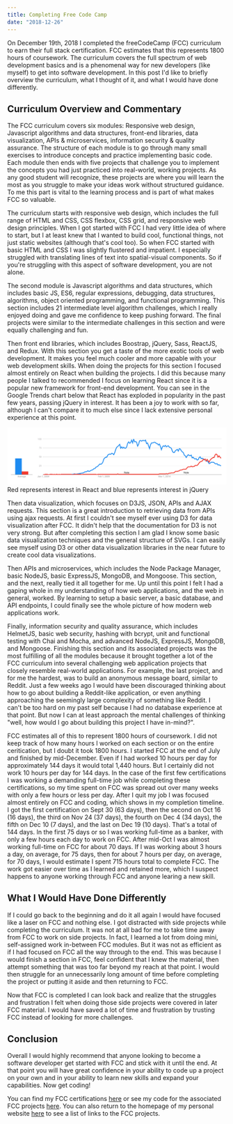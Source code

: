 ```yaml
---
title: Completing Free Code Camp
date: "2018-12-26"
---
```


On December 19th, 2018 I completed the freeCodeCamp (FCC) curriculum to earn their  full stack certification. FCC estimates that this represents 1800 hours of coursework. The curriculum covers the full spectrum of web development basics and is a phenomenal way for new developers (like myself) to get into software development. In this post I'd like to briefly overview the curriculum, what I thought of it, and what I would have done differently.

## Curriculum Overview and Commentary

The FCC curriculum covers six modules: Responsive web design, Javascript algorithms and data structures, front-end libraries, data visualization, APIs & microservices, information security & quality assurance. The structure of each module is to go through many small exercises to introduce concepts and practice implementing basic code. Each module then ends with five projects that challenge you to implement the concepts you had just practiced into real-world, working projects. As any good student will recognize, these projects are where you will learn the most as you struggle to make your ideas work without structured guidance. To me this part is vital to the learning process and is part of what makes FCC so valuable.

The curriculum starts with responsive web design, which includes the full range of HTML and CSS, CSS flexbox, CSS grid, and responsive web design principles. When I got started with FCC I had very little idea of where to start, but I at least knew that I wanted to build cool, functional things, not just static websites (although that's cool too). So when FCC started with basic HTML and CSS I was slightly flustered and impatient. I especially struggled with translating lines of text into spatial-visual components. So if you're struggling with this aspect of software development, you are not alone.

The second module is Javascript algorithms and data structures, which includes basic JS, ES6, regular expressions, debugging, data structures, algorithms, object oriented programming, and functional programming. This section includes 21 intermediate level algorithm challenges, which I really enjoyed doing and gave me confidence to keep pushing forward. The final projects were similar to the intermediate challenges in this section and were equally challenging and fun.

Then front end libraries, which includes Boostrap, jQuery, Sass, ReactJS, and Redux. With this section you get a taste of the more exotic tools of web development. It makes you feel much cooler and more capable with your web development skills. When doing the projects for this section I focused almost entirely on React when building the projects. I did this because many people I talked to recommended I focus on learning React since it is a popular new framework for front-end development. You can see in the Google Trends chart below that React has exploded in popularity in the past few years, passing jQuery in interest. It has been a joy to work with so far, although I can't compare it to much else since I lack extensive personal experience at this point.

![React versus jQuery](./react-vs-jquery.png)
Red represents interest in React and blue represents interest in jQuery

Then data visualization, which focuses on D3JS, JSON, APIs and AJAX requests. This section is a great introduction to retrieving data from APIs using ajax requests. At first I couldn't see myself ever using D3 for data visualization after FCC. It didn't help that the documentation for D3 is not very strong. But after completing this section I am glad I know some basic data visualization techniques and the general structure of SVGs. I can easily see myself using D3 or other data visualization libraries in the near future to create cool data visualizations.

Then APIs and microservices, which includes the Node Package Manager, basic NodeJS, basic ExpressJS, MongoDB, and Mongoose. This section, and the next, really tied it all together for me. Up until this point I felt I had a gaping whole in my understanding of how web applications, and the web in general, worked. By learning to setup a basic server, a basic database, and API endpoints, I could finally see the whole picture of how modern web applications work.

Finally, information security and quality assurance, which includes HelmetJS, basic web security, hashing with bcrypt, unit and functional testing with Chai and Mocha, and advanced NodeJS, ExpressJS, MongoDB, and Mongoose. Finishing this section and its associated projects was the most fulfilling of all the modules because it brought together a lot of the FCC curriculum into several challenging web application projects that closely resemble real-world applications. For example, the last project, and for me the hardest, was to build an anonymous message board, similar to Reddit. Just a few weeks ago I would have been discouraged thinking about how to go about building a Reddit-like application, or even anything approaching the seemingly large complexity of something like Reddit. I can't be too hard on my past self because I had no database experience at that point. But now I can at least approach the mental challenges of thinking "well, how would I go about building this project I have in-mind?".

FCC estimates all of this to represent 1800 hours of coursework. I did not keep track of how many hours I worked on each section or on the entire ceritication, but I doubt it took 1800 hours. I started FCC at the end of July and finished by mid-December. Even if I had worked 10 hours per day for approximately 144 days it would total 1,440 hours. But I certainly did not work 10 hours per day for 144 days. In the case of the first few certifications I was working a demanding full-time job while completing these certifications, so my time spent on FCC was spread out over many weeks with only a few hours or less per day. After I quit my job I was focused almost entirely on FCC and coding, which shows in my completion timeline. I got the first certification on Sept 30 (63 days), then the second on Oct 16 (16 days), the third on Nov 24 (37 days), the fourth on Dec 4 (34 days), the fifth on Dec 10 (7 days), and the last on Dec 19 (10 days). That's a total of 144 days. In the first 75 days or so I was working full-time as a banker, with only a few hours each day to work on FCC. After mid-Oct I was almost working full-time on FCC for about 70 days. If I was working about 3 hours a day, on average, for 75 days, then for about 7 hours per day, on average, for 70 days, I would estimate I spent 715 hours total to complete FCC. The work got easier over time as I learned and retained more, which I suspect happens to anyone working through FCC and anyone learing a new skill.

## What I Would Have Done Differently

If I could go back to the beginning and do it all again I would have focused like a laser on FCC and nothing else. I got distracted with side projects while completing the curriculum. It was not at all bad for me to take time away from FCC to work on side projects. In fact, I learned a lot from doing mini, self-assigned work in-between FCC modules. But it was not as efficient as if I had focused on FCC all the way through to the end. This was because I would finish a section in FCC, feel confident that I knew the material, then attempt something that was too far beyond my reach at that point. I would then struggle for an unnecessarily long amount of time before completing the project or putting it aside and then returning to FCC.

Now that FCC is completed I can look back and realize that the struggles and frustration I felt when doing those side projects were covered in later FCC material. I would have saved a lot of time and frustration by trusting FCC instead of looking for more challenges.

## Conclusion

Overall I would highly recommend that anyone looking to become a software developer get started with FCC and stick with it until the end. At that point you will have great confidence in your ability to code up a project on your own and in your ability to learn new skills and expand your capabilities. Now get coding!

You can find my FCC certifications [here](https://spencercorwin.com/fcc-certifications/index.html) or see my code for the associated FCC projects [here](https://github.com/spencercorwin/free-code-camp). You can also return to the homepage of my personal website [here](https://spencercorwin.com) to see a list of links to the FCC projects.